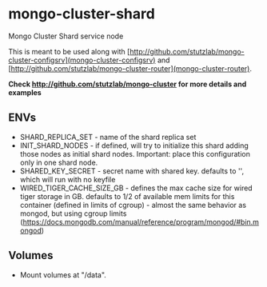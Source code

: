 # mongo-cluster-shard

Mongo Cluster Shard service node

This is meant to be used along with [http://github.com/stutzlab/mongo-cluster-configsrv](mongo-cluster-configsrv) and [http://github.com/stutzlab/mongo-cluster-router](mongo-cluster-router).

**Check http://github.com/stutzlab/mongo-cluster for more details and examples**

## ENVs

* SHARD_REPLICA_SET - name of the shard replica set
* INIT_SHARD_NODES - if defined, will try to initialize this shard adding those nodes as initial shard nodes. Important: place this configuration only in one shard node.
* SHARED_KEY_SECRET - secret name with shared key. defaults to '', which will run with no keyfile
* WIRED_TIGER_CACHE_SIZE_GB - defines the max cache size for wired tiger storage in GB. defaults to 1/2 of available mem limits for this container (defined in limits of cgroup) - almost the same behavior as mongod, but using cgroup limits (https://docs.mongodb.com/manual/reference/program/mongod/#bin.mongod)

## Volumes

* Mount volumes at "/data".
